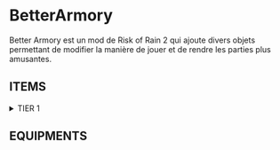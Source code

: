 # BetterArmory

Better Armory est un mod de Risk of Rain 2 qui ajoute divers objets permettant de modifier la manière de jouer et de rendre les parties plus amusantes.

## ITEMS

<details>

<summary> TIER 1</summary>

Icons | Items | Function
---|---:|---:
<img src="https://raw.githubusercontent.com/GeraudBertrand/BetterArmory/master/BetterArmory/Icons/LittlePlate.png"/> | Little Plate | 



</details>

## EQUIPMENTS 
